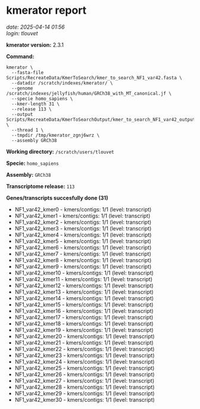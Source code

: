 # kmerator report
*date: 2025-04-14 01:56*  
*login: tlouvet*

**kmerator version:** 2.3.1

**Command:**

```
kmerator \
  --fasta-file Scripts/RecreateData/KmerToSearch/kmer_to_search_NF1_var42.fasta \
  --datadir /scratch/indexes/kmerator/ \
  --genome /scratch/indexes/jellyfish/human/GRCh38_with_MT_canonical.jf \
  --specie homo_sapiens \
  --kmer-length 31 \
  --release 113 \
  --output Scripts/RecreateData/KmerToSearchOutput/kmer_to_search_NF1_var42_output \
  --thread 1 \
  --tmpdir /tmp/kmerator_zgnj6wrz \
  --assembly GRCh38
```

**Working directory:** `/scratch/users/tlouvet`

**Specie:** `homo_sapiens`

**Assembly:** `GRCh38`

**Transcriptome release:** `113`

**Genes/transcripts succesfully done (31)**

- NF1_var42_kmer0 - kmers/contigs: 1/1 (level: transcript)
- NF1_var42_kmer1 - kmers/contigs: 1/1 (level: transcript)
- NF1_var42_kmer2 - kmers/contigs: 1/1 (level: transcript)
- NF1_var42_kmer3 - kmers/contigs: 1/1 (level: transcript)
- NF1_var42_kmer4 - kmers/contigs: 1/1 (level: transcript)
- NF1_var42_kmer5 - kmers/contigs: 1/1 (level: transcript)
- NF1_var42_kmer6 - kmers/contigs: 1/1 (level: transcript)
- NF1_var42_kmer7 - kmers/contigs: 1/1 (level: transcript)
- NF1_var42_kmer8 - kmers/contigs: 1/1 (level: transcript)
- NF1_var42_kmer9 - kmers/contigs: 1/1 (level: transcript)
- NF1_var42_kmer10 - kmers/contigs: 1/1 (level: transcript)
- NF1_var42_kmer11 - kmers/contigs: 1/1 (level: transcript)
- NF1_var42_kmer12 - kmers/contigs: 1/1 (level: transcript)
- NF1_var42_kmer13 - kmers/contigs: 1/1 (level: transcript)
- NF1_var42_kmer14 - kmers/contigs: 1/1 (level: transcript)
- NF1_var42_kmer15 - kmers/contigs: 1/1 (level: transcript)
- NF1_var42_kmer16 - kmers/contigs: 1/1 (level: transcript)
- NF1_var42_kmer17 - kmers/contigs: 1/1 (level: transcript)
- NF1_var42_kmer18 - kmers/contigs: 1/1 (level: transcript)
- NF1_var42_kmer19 - kmers/contigs: 1/1 (level: transcript)
- NF1_var42_kmer20 - kmers/contigs: 1/1 (level: transcript)
- NF1_var42_kmer21 - kmers/contigs: 1/1 (level: transcript)
- NF1_var42_kmer22 - kmers/contigs: 1/1 (level: transcript)
- NF1_var42_kmer23 - kmers/contigs: 1/1 (level: transcript)
- NF1_var42_kmer24 - kmers/contigs: 1/1 (level: transcript)
- NF1_var42_kmer25 - kmers/contigs: 1/1 (level: transcript)
- NF1_var42_kmer26 - kmers/contigs: 1/1 (level: transcript)
- NF1_var42_kmer27 - kmers/contigs: 1/1 (level: transcript)
- NF1_var42_kmer28 - kmers/contigs: 1/1 (level: transcript)
- NF1_var42_kmer29 - kmers/contigs: 1/1 (level: transcript)
- NF1_var42_kmer30 - kmers/contigs: 1/1 (level: transcript)
